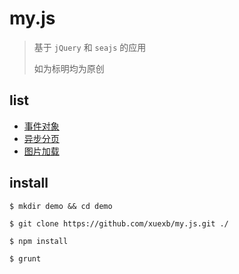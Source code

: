 # my.js

> 基于 `jQuery` 和 `seajs` 的应用
>
> 如为标明均为原创

## list

* [事件对象](https://github.com/xuexb/my.js/tree/master/src/module/event)
* [异步分页](https://github.com/xuexb/my.js/tree/master/src/module/ajaxPage)
* [图片加载](https://github.com/xuexb/my.js/tree/master/src/module/imgLoad)

## install

``` shell
$ mkdir demo && cd demo

$ git clone https://github.com/xuexb/my.js.git ./

$ npm install

$ grunt
```
